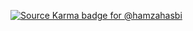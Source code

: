 [![Source Karma badge for @hamzahasbi](https://sourcekarma-og.vercel.app/api/hamzahasbi/github)](https://sourcekarma.vercel.app/hamzahasbi)
